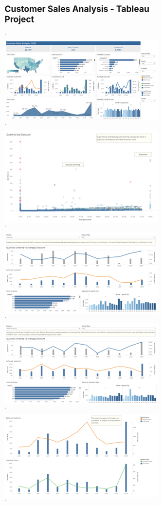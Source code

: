 # Customer Sales Analysis - Tableau Project

.

<a href="https://github.com/Hazal-Y/Customer-Sales-Analysis-Tableau/blob/main/P-1.png"><img align="left" width="auto" height="auto" src="https://github.com/Hazal-Y/Customer-Sales-Analysis-Tableau/blob/main/P-1.png"></a>

.

<a href="https://github.com/Hazal-Y/Customer-Sales-Analysis-Tableau/blob/main/P-2.png"><img align="left" width="auto" height="auto" src="https://github.com/Hazal-Y/Customer-Sales-Analysis-Tableau/blob/main/P-2.png"></a>

.

<a href="https://github.com/Hazal-Y/Customer-Sales-Analysis-Tableau/blob/main/P-3.png"><img align="left" width="auto" height="auto" src="https://github.com/Hazal-Y/Customer-Sales-Analysis-Tableau/blob/main/P-3.png"></a>

.

<a href="https://github.com/Hazal-Y/Customer-Sales-Analysis-Tableau/blob/main/P-4.png"><img align="left" width="auto" height="auto" src="https://github.com/Hazal-Y/Customer-Sales-Analysis-Tableau/blob/main/P-4.png"></a>

.

<a href="https://github.com/Hazal-Y/Customer-Sales-Analysis-Tableau/blob/main/P-5.png"><img align="left" width="auto" height="auto" src="https://github.com/Hazal-Y/Customer-Sales-Analysis-Tableau/blob/main/P-5.png"></a>

.
